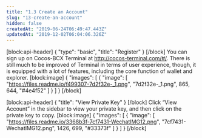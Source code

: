 ```yaml
---
title: "1.3 Create an Account"
slug: "13-create-an-account"
hidden: false
createdAt: "2019-06-24T06:49:47.443Z"
updatedAt: "2019-12-02T06:04:06.326Z"
---
```

[block:api-header]
{
  "type": "basic",
  "title": "Register"
}
[/block]
You can sign up on Cocos-BCX Terminal at  http://cocos-terminal.com/#/. There is still​ much to be improved of Terminal in terms of user experience, though, it is equipped with a lot of features, including the core function of wallet and explorer.
[block:image]
{
  "images": [
    {
      "image": [
        "https://files.readme.io/f499307-7d2f32e-_1.png",
        "7d2f32e-_1.png",
        865,
        644,
        "#4e4f52"
      ]
    }
  ]
}
[/block]

[block:api-header]
{
  "title": "View Private Key"
}
[/block]
Click “View Account” in the sidebar to view your private key, and then click on the private key to copy.
[block:image]
{
  "images": [
    {
      "image": [
        "https://files.readme.io/3368b3f-7cf7431-WechatIMG12.png",
        "7cf7431-WechatIMG12.png",
        1426,
        699,
        "#33373f"
      ]
    }
  ]
}
[/block]